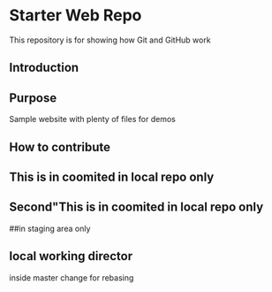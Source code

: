 # Starter Web Repo

This repository is for showing how Git and GitHub work

## Introduction


## Purpose

Sample website with plenty of files for demos

## How to contribute

## This is in coomited in local repo only

## Second"This is in coomited in local repo only

##in staging area only

## local working director

inside master change for rebasing